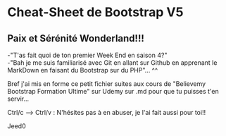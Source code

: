 # Cheat-Sheet de Bootstrap V5

## Paix et Sérénité Wonderland!!!  

-"T'as fait quoi de ton premier Week End en saison 4?"  
-"Bah je me suis familiarisé avec Git en allant sur Github en apprenant le MarkDown en faisant du Bootstrap sur du PHP"...   ^^

Bref j'ai mis en forme ce petit fichier suites aux cours de "Believemy Bootstrap Formation Ultime" sur Udemy sur .md pour que tu puisses t'en servir...  

Ctrl/c --> Ctrl/v : N'hésites pas à en abuser, je l'ai fait aussi pour toi!!  

Jeed0
